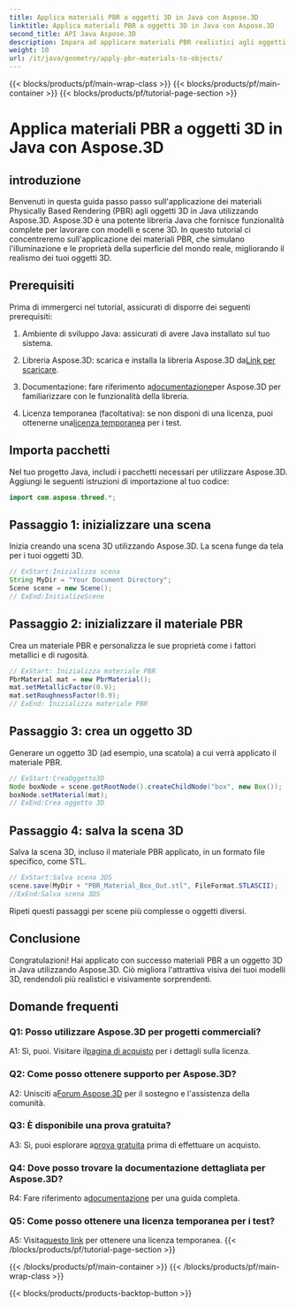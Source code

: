 ```yaml
---
title: Applica materiali PBR a oggetti 3D in Java con Aspose.3D
linktitle: Applica materiali PBR a oggetti 3D in Java con Aspose.3D
second_title: API Java Aspose.3D
description: Impara ad applicare materiali PBR realistici agli oggetti 3D in Java utilizzando Aspose.3D. Migliora la qualità visiva con il rendering basato sulla fisica.
weight: 10
url: /it/java/geometry/apply-pbr-materials-to-objects/
---
```


{{< blocks/products/pf/main-wrap-class >}}
{{< blocks/products/pf/main-container >}}
{{< blocks/products/pf/tutorial-page-section >}}

# Applica materiali PBR a oggetti 3D in Java con Aspose.3D

## introduzione

Benvenuti in questa guida passo passo sull'applicazione dei materiali Physically Based Rendering (PBR) agli oggetti 3D in Java utilizzando Aspose.3D. Aspose.3D è una potente libreria Java che fornisce funzionalità complete per lavorare con modelli e scene 3D. In questo tutorial ci concentreremo sull'applicazione dei materiali PBR, che simulano l'illuminazione e le proprietà della superficie del mondo reale, migliorando il realismo dei tuoi oggetti 3D.

## Prerequisiti

Prima di immergerci nel tutorial, assicurati di disporre dei seguenti prerequisiti:

1. Ambiente di sviluppo Java: assicurati di avere Java installato sul tuo sistema.

2.  Libreria Aspose.3D: scarica e installa la libreria Aspose.3D da[Link per scaricare](https://releases.aspose.com/3d/java/).

3.  Documentazione: fare riferimento a[documentazione](https://reference.aspose.com/3d/java/)per Aspose.3D per familiarizzare con le funzionalità della libreria.

4.  Licenza temporanea (facoltativa): se non disponi di una licenza, puoi ottenerne una[licenza temporanea](https://purchase.aspose.com/temporary-license/) per i test.

## Importa pacchetti

Nel tuo progetto Java, includi i pacchetti necessari per utilizzare Aspose.3D. Aggiungi le seguenti istruzioni di importazione al tuo codice:

```java
import com.aspose.threed.*;
```

## Passaggio 1: inizializzare una scena

Inizia creando una scena 3D utilizzando Aspose.3D. La scena funge da tela per i tuoi oggetti 3D.

```java
// ExStart:Inizializza scena
String MyDir = "Your Document Directory";
Scene scene = new Scene();
// ExEnd:InitializeScene
```

## Passaggio 2: inizializzare il materiale PBR

Crea un materiale PBR e personalizza le sue proprietà come i fattori metallici e di rugosità.

```java
// ExStart: Inizializza materiale PBR
PbrMaterial mat = new PbrMaterial();
mat.setMetallicFactor(0.9);
mat.setRoughnessFactor(0.9);
// ExEnd: Inizializza materiale PBR
```

## Passaggio 3: crea un oggetto 3D

Generare un oggetto 3D (ad esempio, una scatola) a cui verrà applicato il materiale PBR.

```java
// ExStart:CreaOggetto3D
Node boxNode = scene.getRootNode().createChildNode("box", new Box());
boxNode.setMaterial(mat);
// ExEnd:Crea oggetto 3D
```

## Passaggio 4: salva la scena 3D

Salva la scena 3D, incluso il materiale PBR applicato, in un formato file specifico, come STL.

```java
// ExStart:Salva scena 3DS
scene.save(MyDir + "PBR_Material_Box_Out.stl", FileFormat.STLASCII);
//ExEnd:Salva scena 3DS
```

Ripeti questi passaggi per scene più complesse o oggetti diversi.

## Conclusione

Congratulazioni! Hai applicato con successo materiali PBR a un oggetto 3D in Java utilizzando Aspose.3D. Ciò migliora l'attrattiva visiva dei tuoi modelli 3D, rendendoli più realistici e visivamente sorprendenti.

## Domande frequenti

### Q1: Posso utilizzare Aspose.3D per progetti commerciali?

 A1: Sì, puoi. Visitare il[pagina di acquisto](https://purchase.aspose.com/buy) per i dettagli sulla licenza.

### Q2: Come posso ottenere supporto per Aspose.3D?

 A2: Unisciti a[Forum Aspose.3D](https://forum.aspose.com/c/3d/18) per il sostegno e l'assistenza della comunità.

### Q3: È disponibile una prova gratuita?

 A3: Sì, puoi esplorare a[prova gratuita](https://releases.aspose.com/) prima di effettuare un acquisto.

### Q4: Dove posso trovare la documentazione dettagliata per Aspose.3D?

 R4: Fare riferimento a[documentazione](https://reference.aspose.com/3d/java/) per una guida completa.

### Q5: Come posso ottenere una licenza temporanea per i test?

 A5: Visita[questo link](https://purchase.aspose.com/temporary-license/) per ottenere una licenza temporanea.
{{< /blocks/products/pf/tutorial-page-section >}}

{{< /blocks/products/pf/main-container >}}
{{< /blocks/products/pf/main-wrap-class >}}

{{< blocks/products/products-backtop-button >}}

